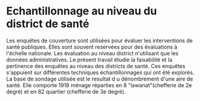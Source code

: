 # Echantillonnage au niveau du district de santé

Les enquêtes de couverture sont utilisées pour évaluer les interventions de santé publiques. Elles sont souvent reservées pour des évaluations à l'échelle nationale. Les évaluation au niveau district n'utilisant que les données administratives. Le présent travail étudie la faisabilité et la pertinence des enquêtes au niveau des districts de santé. Ces enquêtes s'appuient sur différentes techniques échantillonnages qui ont été explorés.
La base de sondage utilisée est le resultat d u dénombrement d'une aire de santé. Elle comporte 1918 ménage réparties en 8 "lawanat"(chefferie de 2e degré) et en 82 quartier (chefferie de 3e degré).
